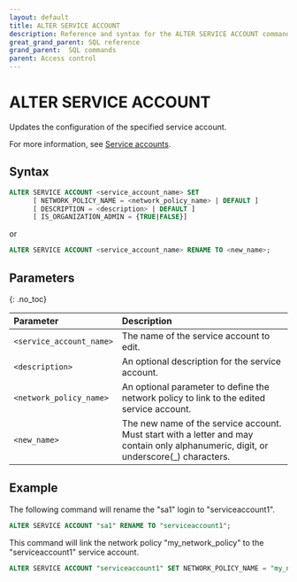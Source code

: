 ```yaml
---
layout: default
title: ALTER SERVICE ACCOUNT
description: Reference and syntax for the ALTER SERVICE ACCOUNT command.
great_grand_parent: SQL reference
grand_parent:  SQL commands
parent: Access control
---
```


# ALTER SERVICE ACCOUNT

Updates the configuration of the specified service account.

For more information, see [Service accounts](../../../Guides/managing-your-organization/service-accounts.md).

## Syntax

```sql
ALTER SERVICE ACCOUNT <service_account_name> SET 
      [ NETWORK_POLICY_NAME = <network_policy_name> | DEFAULT ] 
      [ DESCRIPTION = <description> | DEFAULT ]
      [ IS_ORGANIZATION_ADMIN = {TRUE|FALSE}]
```

or 

```sql
ALTER SERVICE ACCOUNT <service_account_name> RENAME TO <new_name>;
```

## Parameters 
{: .no_toc} 

| Parameter | Description |
| :--- | :--- |
| `<service_account_name>`                              | The name of the service account to edit.   |
| `<description>` | An optional description for the service account. |
| `<network_policy_name>`                      | An optional parameter to define the network policy to link to the edited service account. |
| `<new_name>`                              | The new name of the service account. Must start with a letter and may contain only alphanumeric, digit, or underscore(_) characters.  |

## Example

The following command will rename the "sa1" login to "serviceaccount1".

```sql
ALTER SERVICE ACCOUNT "sa1" RENAME TO "serviceaccount1";
```

This command will link the network policy "my_network_policy" to the "serviceaccount1" service account. 
```sql
ALTER SERVICE ACCOUNT "serviceaccount1" SET NETWORK_POLICY_NAME = "my_network_policy";
```
